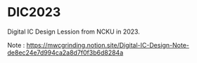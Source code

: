 # DIC2023
Digital IC Design Lession from NCKU in 2023.

Note : https://mwcgrinding.notion.site/Digital-IC-Design-Note-de8ec24e7d994ca2a8d7f0f3b6d8284a
